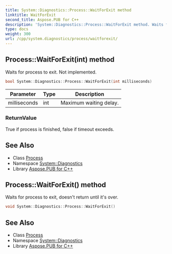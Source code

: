 ```yaml
---
title: System::Diagnostics::Process::WaitForExit method
linktitle: WaitForExit
second_title: Aspose.PUB for C++
description: 'System::Diagnostics::Process::WaitForExit method. Waits for process to exit. Not implemented in C++.'
type: docs
weight: 300
url: /cpp/system.diagnostics/process/waitforexit/
---
```

## Process::WaitForExit(int) method


Waits for process to exit. Not implemented.

```cpp
bool System::Diagnostics::Process::WaitForExit(int milliseconds)
```


| Parameter | Type | Description |
| --- | --- | --- |
| milliseconds | int | Maximum waiting delay. |

### ReturnValue

True if process is finished, false if timeout exceeds.

## See Also

* Class [Process](../)
* Namespace [System::Diagnostics](../../)
* Library [Aspose.PUB for C++](../../../)
## Process::WaitForExit() method


Waits for process to exit, doesn't return until it's over.

```cpp
void System::Diagnostics::Process::WaitForExit()
```

## See Also

* Class [Process](../)
* Namespace [System::Diagnostics](../../)
* Library [Aspose.PUB for C++](../../../)

